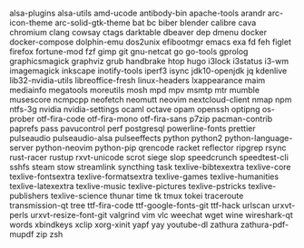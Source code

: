 alsa-plugins
alsa-utils
amd-ucode
antibody-bin
apache-tools
arandr
arc-icon-theme
arc-solid-gtk-theme
bat
bc
biber
blender
calibre
cava
chromium
clang
cowsay
ctags
darktable
dbeaver
dep
dmenu
docker
docker-compose
dolphin-emu
dos2unix
efibootmgr
emacs
exa
fd
feh
figlet
firefox
fortune-mod
fzf
gimp
git
gnu-netcat
go
go-tools
gprolog
graphicsmagick
graphviz
grub
handbrake
htop
hugo
i3lock
i3status
i3-wm
imagemagick
inkscape
inotify-tools
iperf3
isync
jdk10-openjdk
jq
kdenlive
lib32-nvidia-utils
libreoffice-fresh
linux-headers
lxappearance
maim
mediainfo
megatools
moreutils
mosh
mpd
mpv
msmtp
mtr
mumble
musescore
ncmpcpp
neofetch
neomutt
neovim
nextcloud-client
nmap
npm
ntfs-3g
nvidia
nvidia-settings
ocaml
octave
opam
openssh
optipng
os-prober
otf-fira-code
otf-fira-mono
otf-fira-sans
p7zip
pacman-contrib
paprefs
pass
pavucontrol
perf
postgresql
powerline-fonts
prettier
pulseaudio
pulseaudio-alsa
pulseeffects
python
python2
python-language-server
python-neovim
python-pip
qrencode
racket
reflector
ripgrep
rsync
rust-racer
rustup
rxvt-unicode
scrot
siege
slop
speedcrunch
speedtest-cli
sshfs
steam
stow
streamlink
syncthing
task
texlive-bibtexextra
texlive-core
texlive-fontsextra
texlive-formatsextra
texlive-games
texlive-humanities
texlive-latexextra
texlive-music
texlive-pictures
texlive-pstricks
texlive-publishers
texlive-science
thunar
time
tk
tmux
tokei
traceroute
transmission-qt
tree
ttf-fira-code
ttf-google-fonts-git
ttf-hack
urlscan
urxvt-perls
urxvt-resize-font-git
valgrind
vim
vlc
weechat
wget
wine
wireshark-qt
words
xbindkeys
xclip
xorg-xinit
yapf
yay
youtube-dl
zathura
zathura-pdf-mupdf
zip
zsh
